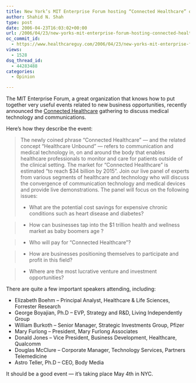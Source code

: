 ```yaml
---
title: New York’s MIT Enterprise Forum hosting “Connected Healthcare” on May 4th
author: Shahid N. Shah
type: post
date: 2006-04-23T16:03:02+00:00
url: /2006/04/23/new-yorks-mit-enterprise-forum-hosting-connected-healthcare-on-may-4th/
oc_commit_id:
  - https://www.healthcareguy.com/2006/04/23/new-yorks-mit-enterprise-forum-hosting-connected-healthcare-on-may-4th/1478769033
views:
  - 1528
dsq_thread_id:
  - 44283488
categories:
  - Opinion

---
```

The MIT Enterprise Forum, a great organization that knows how to put together very useful events related to new business opportunities, recently announced the [Connected Healthcare][1] gathering to discuss medical technology and communications.

Here&#8217;s how they describe the event:

> The newly coined phrase &#8220;Connected Healthcare&#8221; &#8212; and the related concept &#8220;Healthcare Unbound&#8221; &#8212; refers to communication and medical technology in, on and around the body that enables healthcare professionals to monitor and care for patients outside of the clinical setting. The market for &#8220;Connected Healthcare&#8221; is estimated &#8220;to reach $34 billion by 2015&#8221;. Join our live panel of experts from various segments of healthcare and technology who will discuss the convergence of communication technology and medical devices and provide live demonstrations. The panel will focus on the following issues:
> 
> * What are the potential cost savings for expensive chronic conditions such as heart disease and diabetes?
      
> * How can businesses tap into the $1 trillion health and wellness market as baby boomers age ?
      
> * Who will pay for &#8220;Connected Healthcare&#8221;?
      
> * How are businesses positioning themselves to participate and profit in this field?
      
> * Where are the most lucrative venture and investment opportunities? 

There are quite a few important speakers attending, including:

  * Elizabeth Boehm &#8211; Principal Analyst, Healthcare & Life Sciences, Forrester Research 
  * George Boyajian, Ph.D &#8211; EVP, Strategy and R&D, Living Independently Group
  * William Burkoth &#8211; Senior Manager, Strategic Investments Group, Pfizer
  * Mary Furlong &#8211; President, Mary Furlong Associates
  * Donald Jones &#8211; Vice President, Business Development, Healthcare, Qualcomm
  * Douglas McClure &#8211; Corporate Manager, Technology Services, Partners Telemedicine 
  * Astro Teller, Ph.D &#8211; CEO, Body Media

It should be a good event &#8212; it&#8217;s taking place May 4th in NYC.

 [1]: http://www.mitef-nyc.org/mc/community/eventdetails.do?eventId=92578
